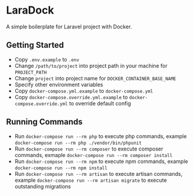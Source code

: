 # LaraDock

A simple boilerplate for Laravel project with Docker.

## Getting Started

- Copy `.env.example` to `.env`
- Change `/path/to/project` into project path in your machine for `PROJECT_PATH`
- Change `project` into project name for `DOCKER_CONTAINER_BASE_NAME`
- Specify other environment variables
- Copy `docker-compose.yml.example` to `docker-compose.yml`
- Copy `docker-compose.override.yml.example` to `docker-compose.override.yml` to override default config

## Running Commands

- Run `docker-compose run --rm php` to execute php commands, example `docker-compose run --rm php ./vendor/bin/phpunit`
- Run `docker-compose run --rm composer` to execute composer commands, exmaple `docker-compose run --rm composer install`
- Run `docker-compose run --rm npm` to execute npm commands, example `docker-compose run --rm npm install`
- Run `docker-compose run --rm artisan` to execute artisan commands, example `docker-compose run --rm artisan migrate` to execute outstanding migrations

